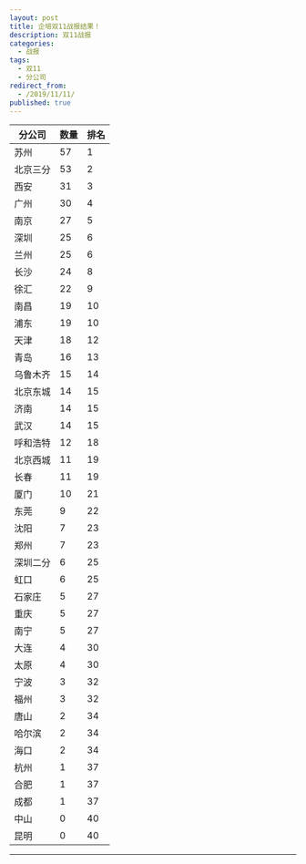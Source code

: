```yaml
---
layout: post
title: 企培双11战报结果！
description: 双11战报
categories:
  - 战报
tags:
  - 双11
  - 分公司
redirect_from:
  - /2019/11/11/
published: true
---
```

| 分公司  | 数量  | 排名  |
| ------------ | ------------ | ------------ |
|苏州|57|1|
|北京三分|53|2|
|西安|31|3|
|广州|30|4|
|南京|27|5|
|深圳|25|6|
|兰州|25|6|
|长沙|24|8|
|徐汇|22|9|
|南昌|19|10|
|浦东|19|10|
|天津|18|12|
|青岛|16|13|
|乌鲁木齐|15|14|
|北京东城|14|15|
|济南|14|15|
|武汉|14|15|
|呼和浩特|12|18|
|北京西城|11|19|
|长春|11|19|
|厦门|10|21|
|东莞|9|22|
|沈阳|7|23|
|郑州|7|23|
|深圳二分|6|25|
|虹口|6|25|
|石家庄|5|27|
|重庆|5|27|
|南宁|5|27|
|大连|4|30|
|太原|4|30|
|宁波|3|32|
|福州|3|32|
|唐山|2|34|
|哈尔滨|2|34|
|海口|2|34|
|杭州|1|37|
|合肥|1|37|
|成都|1|37|
|中山|0|40|
|昆明|0|40|
****
